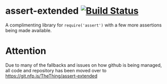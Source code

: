 # assert-extended [![Build Status](https://travis-ci.org/TheThing/assert-extended.svg?branch=master)](https://travis-ci.org/TheThing/assert-extended)
A complimenting library for `require('assert')` with a few more assertions being made available.

# Attention

Due to many of the fallbacks and issues on how github is being managed, all code and repository has been moved over to https://git.nfp.is/TheThing/assert-extended
